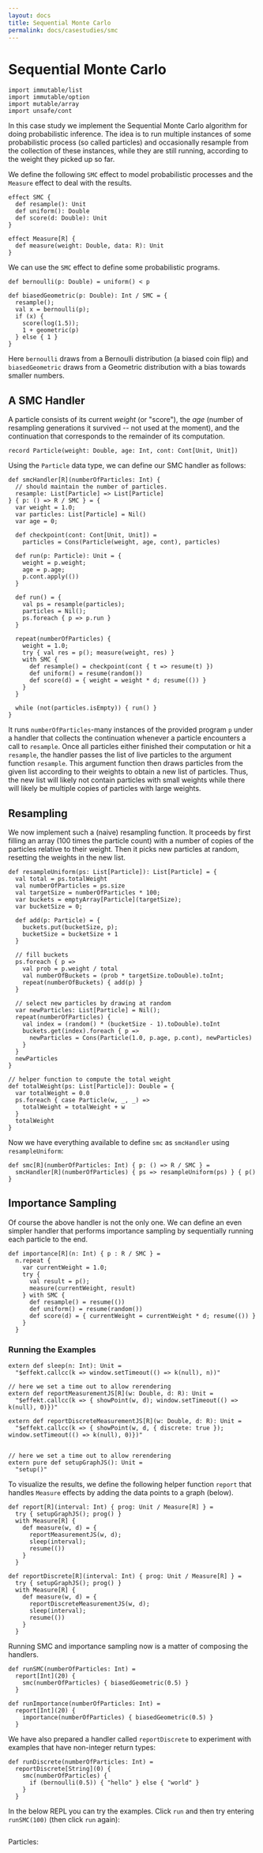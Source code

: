 ```yaml
---
layout: docs
title: Sequential Monte Carlo
permalink: docs/casestudies/smc
---
```


# Sequential Monte Carlo


```effekt:prelude:hide
import immutable/list
import immutable/option
import mutable/array
import unsafe/cont
```

In this case study we implement the Sequential Monte Carlo algorithm for doing
probabilistic inference. The idea is to run multiple instances of some
probabilistic process (so called particles) and occasionally resample from
the collection of these instances, while they are still running, according to
the weight they picked up so far.

We define the following `SMC` effect to model probabilistic processes and the
`Measure` effect to deal with the results.
```
effect SMC {
  def resample(): Unit
  def uniform(): Double
  def score(d: Double): Unit
}

effect Measure[R] {
  def measure(weight: Double, data: R): Unit
}
```

We can use the `SMC` effect to define some probabilistic programs.
```
def bernoulli(p: Double) = uniform() < p

def biasedGeometric(p: Double): Int / SMC = {
  resample();
  val x = bernoulli(p);
  if (x) {
    score(log(1.5));
    1 + geometric(p)
  } else { 1 }
}
```
Here `bernoulli` draws from a Bernoulli distribution (a biased coin flip) and
`biasedGeometric` draws from a Geometric distribution with a bias towards
smaller numbers.

## A SMC Handler
A particle consists of its current _weight_ (or "score"), the _age_ (number of resampling generations it survived -- not used at the moment),
and the continuation that corresponds to the remainder of its computation.
```
record Particle(weight: Double, age: Int, cont: Cont[Unit, Unit])
```

Using the `Particle` data type, we can define our SMC handler as follows:
```
def smcHandler[R](numberOfParticles: Int) {
  // should maintain the number of particles.
  resample: List[Particle] => List[Particle]
} { p: () => R / SMC } = {
  var weight = 1.0;
  var particles: List[Particle] = Nil()
  var age = 0;

  def checkpoint(cont: Cont[Unit, Unit]) =
    particles = Cons(Particle(weight, age, cont), particles)

  def run(p: Particle): Unit = {
    weight = p.weight;
    age = p.age;
    p.cont.apply(())
  }

  def run() = {
    val ps = resample(particles);
    particles = Nil();
    ps.foreach { p => p.run }
  }

  repeat(numberOfParticles) {
    weight = 1.0;
    try { val res = p(); measure(weight, res) }
    with SMC {
      def resample() = checkpoint(cont { t => resume(t) })
      def uniform() = resume(random())
      def score(d) = { weight = weight * d; resume(()) }
    }
  }

  while (not(particles.isEmpty)) { run() }
}
```
It runs `numberOfParticles`-many instances of the provided program `p` under a handler that collects the
continuation whenever a particle encounters a call to `resample`. Once all particles either finished their
computation or hit a `resample`, the handler passes the list of live particles to the argument function `resample`.
This argument function then draws particles from the given list according to their weights to obtain a new list
of particles. Thus, the new list will likely not contain particles with small weights while there will likely be
multiple copies of particles with large weights.

## Resampling
We now implement such a (naive) resampling function. It proceeds by first filling an array (100 times the particle count)
with a number of copies of the particles relative to their weight.
Then it picks new particles at random, resetting the weights in the new list.
```
def resampleUniform(ps: List[Particle]): List[Particle] = {
  val total = ps.totalWeight
  val numberOfParticles = ps.size
  val targetSize = numberOfParticles * 100;
  var buckets = emptyArray[Particle](targetSize);
  var bucketSize = 0;

  def add(p: Particle) = {
    buckets.put(bucketSize, p);
    bucketSize = bucketSize + 1
  }

  // fill buckets
  ps.foreach { p =>
    val prob = p.weight / total
    val numberOfBuckets = (prob * targetSize.toDouble).toInt;
    repeat(numberOfBuckets) { add(p) }
  }

  // select new particles by drawing at random
  var newParticles: List[Particle] = Nil();
  repeat(numberOfParticles) {
    val index = (random() * (bucketSize - 1).toDouble).toInt
    buckets.get(index).foreach { p =>
      newParticles = Cons(Particle(1.0, p.age, p.cont), newParticles)
    }
  }
  newParticles
}

// helper function to compute the total weight
def totalWeight(ps: List[Particle]): Double = {
  var totalWeight = 0.0
  ps.foreach { case Particle(w, _, _) =>
    totalWeight = totalWeight + w
  }
  totalWeight
}
```

Now we have everything available to define `smc` as `smcHandler` using `resampleUniform`:
```
def smc[R](numberOfParticles: Int) { p: () => R / SMC } =
  smcHandler[R](numberOfParticles) { ps => resampleUniform(ps) } { p() }
```



## Importance Sampling
Of course the above handler is not the only one. We can define an even simpler handler
that performs importance sampling by sequentially running each particle to the end.
```
def importance[R](n: Int) { p : R / SMC } =
  n.repeat {
    var currentWeight = 1.0;
    try {
      val result = p();
      measure(currentWeight, result)
    } with SMC {
      def resample() = resume(())
      def uniform() = resume(random())
      def score(d) = { currentWeight = currentWeight * d; resume(()) }
    }
  }
```

### Running the Examples

```effekt:hide
extern def sleep(n: Int): Unit =
  "$effekt.callcc(k => window.setTimeout(() => k(null), n))"

// here we set a time out to allow rerendering
extern def reportMeasurementJS[R](w: Double, d: R): Unit =
  "$effekt.callcc(k => { showPoint(w, d); window.setTimeout(() => k(null), 0)})"

extern def reportDiscreteMeasurementJS[R](w: Double, d: R): Unit =
  "$effekt.callcc(k => { showPoint(w, d, { discrete: true }); window.setTimeout(() => k(null), 0)})"


// here we set a time out to allow rerendering
extern pure def setupGraphJS(): Unit =
  "setup()"
```
To visualize the results, we define the following helper function `report` that
handles `Measure` effects by adding the data points to a graph (below).
```
def report[R](interval: Int) { prog: Unit / Measure[R] } =
  try { setupGraphJS(); prog() }
  with Measure[R] {
    def measure(w, d) = {
      reportMeasurementJS(w, d);
      sleep(interval);
      resume(())
    }
  }
```
```effekt:hide
def reportDiscrete[R](interval: Int) { prog: Unit / Measure[R] } =
  try { setupGraphJS(); prog() }
  with Measure[R] {
    def measure(w, d) = {
      reportDiscreteMeasurementJS(w, d);
      sleep(interval);
      resume(())
    }
  }
```

Running SMC and importance sampling now is a matter of composing the handlers.
```
def runSMC(numberOfParticles: Int) =
  report[Int](20) {
    smc(numberOfParticles) { biasedGeometric(0.5) }
  }
```

```
def runImportance(numberOfParticles: Int) =
  report[Int](20) {
    importance(numberOfParticles) { biasedGeometric(0.5) }
  }
```

We have also prepared a handler called `reportDiscrete` to experiment with examples that
have non-integer return types:
```
def runDiscrete(numberOfParticles: Int) =
  reportDiscrete[String](0) {
    smc(numberOfParticles) {
      if (bernoulli(0.5)) { "hello" } else { "world" }
    }
  }
```


In the below REPL you can try the examples. Click `run` and then try entering `runSMC(100)` (then click `run` again):
```effekt:repl

```


<div id="graph"></div>
<p>Particles: <span id="count"></span></p>

<script src="https://d3js.org/d3.v6.js"></script>


<script>

// Good articles on d3:
// - https://bost.ocks.org/mike/selection/
// - https://bost.ocks.org/mike/join/

var count = 0
const counter = document.getElementById("count")


// holds our data
var data = []

const margin = {top: 30, right: 30, bottom: 70, left: 60},
    width = 460 - margin.left - margin.right,
    height = 400 - margin.top - margin.bottom;

// append the svg object to the body of the page
const svg = d3.select("#graph")
  .append("svg")
    .attr("width", width + margin.left + margin.right)
    .attr("height", height + margin.top + margin.bottom)
  .append("g")
    .attr("transform",
          "translate(" + margin.left + "," + margin.top + ")");

// X axis
const x = d3.scaleBand().range([ 0, width ]).padding(0.2);

// Y axis
const y = d3.scaleLinear().domain([0, 1]).range([ height, 0]);

// Axis
const xaxis = svg.append("g")
  .attr("class", "x axis")
  .attr("transform", "translate(0," + height + ")")
  .call(d3.axisBottom(x))

const yaxis = svg.append("g")
  .attr("class", "y axis")
  .call(d3.axisLeft(y));

const bar = svg.selectAll(".bar")
  .data(data)


function scaleDiscrete(data) {
  x.domain(data.map(function(d) { return d.value; }))
  xaxis.call(d3.axisBottom(x))
}

function scaleLinear(data) {
  const minValue = d3.min(data, function(d) { return d.value; })
  const maxValue = d3.max(data, function(d) { return d.value; })

  x.domain(range(minValue, maxValue))
  xaxis.call(d3.axisBottom(x))
}


function setup() {
  data = []
  count = 0
  counter.innerHTML = ""
}

// returns an array from n to m (including both ends)
function range(n, m) {
  var arr = [];
  while (n <= m) { arr.push(n); n++ }
  return arr
}

function render(data) {

  // use this for rescaling the y axis:
  //y.domain([0, d3.max(data, function(d) { return d.weight; })]);
  //yaxis.call(d3.axisLeft(y));

  function xValue(d) { return x(d.value) }
  function yWeight(d) { return y(d.weight) }
  function barHeight(d) { return height - y(d.weight) }
  const barWidth = x.bandwidth()


  // Bars
  const bar = svg.selectAll(".bar")
    .data(data);

  bar.exit()
    .remove();

  bar.enter()
    // code that will be run to add new elements
    .append("g")
      .attr("class", "bar")
    .append("rect")
      .attr("x", xValue)
      .attr("y", yWeight)
      .attr("width", barWidth)
      .attr("height", barHeight)
      .attr("fill", "#69b3a2")
    .merge(bar)
      // code that will be run to update elements
      .transition()
      .duration(0)
      .select("rect")
        .attr("x", xValue)
        .attr("y", yWeight)
        .attr("width", barWidth)
        .attr("height", barHeight)
}


function normalize(data) {
  var sum = 0;
  for (let entry of data) {
    sum = sum + entry.weight
  }
  var newdata = []
  for (let entry of data) {
     newdata.push({ value: entry.value, weight: entry.weight / sum })
  }
  return newdata;
}

function addPointToData(weight, value) {
  var found = false;
  for (var i = 0; i < data.length; i++) {
    let el = data[i]
    if (el.value === value) {
      el.weight = el.weight + weight;
      found = true
    }
  }
  if (!found) {
    data.push({ weight, value })
  }
}

function showPoint(weight, value, options) {
  count = count + 1;
  counter.innerHTML = count;
  addPointToData(weight, value)
  const normalized = normalize(data)
  if (!!options && !!options.discrete) {
    scaleDiscrete(normalized)
  } else {
    scaleLinear(normalized)
  }
  render(normalized)
}

</script>
